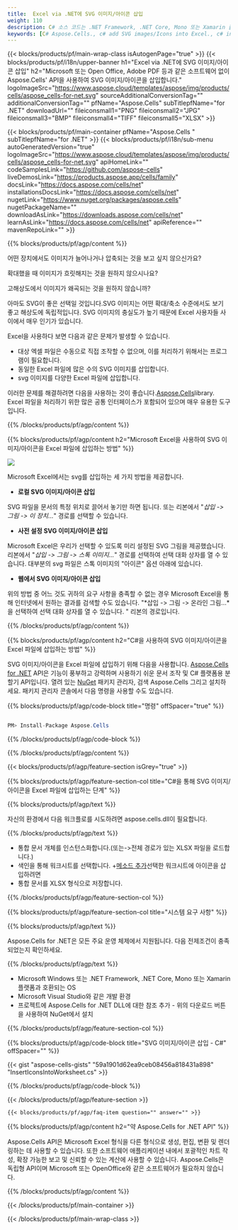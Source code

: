 ```yaml
---
title:  Excel via .NET에 SVG 이미지/아이콘 삽입
weight: 110
description: C# 소스 코드는 .NET Framework, .NET Core, Mono 또는 Xamarin 플랫폼에서 Excel에 SVG 이미지/아이콘을 삽입합니다.
keywords: [C# Aspose.Cells., c# add SVG images/Icons into Excel., c# insert SVG images/Icons into Excel., c# create SVG images/Icons in Excel]
---
```

{{< blocks/products/pf/main-wrap-class isAutogenPage="true" >}}
{{< blocks/products/pf/i18n/upper-banner h1="Excel via .NET에 SVG 이미지/아이콘 삽입" h2="Microsoft 또는 Open Office, Adobe PDF 등과 같은 소프트웨어 없이 Aspose.Cells\' API을 사용하여 SVG 이미지/아이콘을 삽입합니다." logoImageSrc="https://www.aspose.cloud/templates/aspose/img/products/cells/aspose_cells-for-net.svg" sourceAdditionalConversionTag="" additionalConversionTag="" pfName="Aspose.Cells" subTitlepfName="for .NET" downloadUrl="" fileiconsmall1="PNG" fileiconsmall2="JPG" fileiconsmall3="BMP" fileiconsmall4="TIFF" fileiconsmall5="XLSX" >}}

{{< blocks/products/pf/main-container pfName="Aspose.Cells " subTitlepfName="for .NET" >}}
{{< blocks/products/pf/i18n/sub-menu autoGeneratedVersion="true" logoImageSrc="https://www.aspose.cloud/templates/aspose/img/products/cells/aspose_cells-for-net.svg" apiHomeLink="" codeSamplesLink="https://github.com/aspose-cells" liveDemosLink="https://products.aspose.app/cells/family" docsLink="https://docs.aspose.com/cells/net" installationsDocsLink="https://docs.aspose.com/cells/net" nugetLink="https://www.nuget.org/packages/aspose.cells" nugetPackageName="" downloadAsLink="https://downloads.aspose.com/cells/net" learnAsLink="https://docs.aspose.com/cells/net" apiReference="" mavenRepoLink="" >}}

{{% blocks/products/pf/agp/content %}}

어떤 장치에서도 이미지가 늘어나거나 압축되는 것을 보고 싶지 않으신가요?

확대했을 때 이미지가 흐릿해지는 것을 원하지 않으시나요?

고해상도에서 이미지가 왜곡되는 것을 원하지 않습니까?

아마도 SVG이 좋은 선택일 것입니다.SVG 이미지는 어떤 확대/축소 수준에서도 보기 좋고 해상도에 독립적입니다. SVG 이미지의 충실도가 높기 때문에 Excel 사용자들 사이에서 매우 인기가 있습니다.

Excel을 사용하다 보면 다음과 같은 문제가 발생할 수 있습니다.

+ 대상 엑셀 파일은 수동으로 직접 조작할 수 없으며, 이를 처리하기 위해서는 프로그램이 필요합니다.
+ 동일한 Excel 파일에 많은 수의 SVG 이미지를 삽입합니다.
+ svg 이미지를 다양한 Excel 파일에 삽입합니다.

 이러한 문제를 해결하려면 다음을 사용하는 것이 좋습니다.[Aspose.Cells](https://products.aspose.com/cells/)library. Excel 파일을 처리하기 위한 많은 공통 인터페이스가 포함되어 있으며 매우 유용한 도구입니다.

{{% /blocks/products/pf/agp/content %}}

{{% blocks/products/pf/agp/content h2="Microsoft Excel을 사용하여 SVG 이미지/아이콘을 Excel 파일에 삽입하는 방법" %}}

![](/cells/ko/net/icons/insert-icons-to-excel/sample.png)

Microsoft Excel에서는 svg를 삽입하는 세 가지 방법을 제공합니다.

+  **로컬 SVG 이미지/아이콘 삽입**

SVG 파일을 문서의 특정 위치로 끌어서 놓기만 하면 됩니다. 또는 리본에서 "*삽입 -> 그림 -> 이 장치...*" 경로를 선택할 수 있습니다.

+  **사전 설정 SVG 이미지/아이콘 삽입**

Microsoft Excel은 우리가 선택할 수 있도록 미리 설정된 SVG 그림을 제공했습니다. 리본에서 "*삽입 -> 그림 -> 스톡 이미지...*" 경로를 선택하여 선택 대화 상자를 열 수 있습니다. 대부분의 svg 파일은 스톡 이미지의 "아이콘" 옵션 아래에 있습니다.

+  **웹에서 SVG 이미지/아이콘 삽입**

위의 방법 중 어느 것도 귀하의 요구 사항을 충족할 수 없는 경우 Microsoft Excel을 통해 인터넷에서 원하는 결과를 검색할 수도 있습니다. "*삽입 -> 그림 -> 온라인 그림...*을 선택하여 선택 대화 상자를 열 수 있습니다. " 리본의 경로입니다.

{{% /blocks/products/pf/agp/content %}}

{{% blocks/products/pf/agp/content h2="C#을 사용하여 SVG 이미지/아이콘을 Excel 파일에 삽입하는 방법" %}}

 SVG 이미지/아이콘을 Excel 파일에 삽입하기 위해 다음을 사용합니다.
 [Aspose.Cells for .NET](https://products.aspose.com/cells/net) 
 API은 기능이 풍부하고 강력하며 사용하기 쉬운 문서 조작 및 C# 플랫폼용 분할기 API입니다. 열려 있는
 [NuGet](https://www.nuget.org/packages/aspose.cells) 
 패키지 관리자, 검색
 Aspose.Cells 
 그리고 설치하세요. 패키지 관리자 콘솔에서 다음 명령을 사용할 수도 있습니다.

{{% blocks/products/pf/agp/code-block title="명령" offSpacer="true" %}}

```cs

PM> Install-Package Aspose.Cells

```

{{% /blocks/products/pf/agp/code-block %}}

{{% /blocks/products/pf/agp/content %}}

{{< blocks/products/pf/agp/feature-section isGrey="true" >}}

{{% blocks/products/pf/agp/feature-section-col title="C#을 통해 SVG 이미지/아이콘을 Excel 파일에 삽입하는 단계" %}}

{{% blocks/products/pf/agp/text %}}

자신의 환경에서 다음 워크플로를 시도하려면 aspose.cells.dll이 필요합니다.

{{% /blocks/products/pf/agp/text %}}

+ 통합 문서 개체를 인스턴스화합니다.(또는->전체 경로가 있는 XLSX 파일을 로드합니다.)
+ 색인을 통해 워크시트를 선택합니다.
 +[메소드 추가](https://reference.aspose.com/cells/net/aspose.cells.drawing/shapecollection/methods/addicons)선택한 워크시트에 아이콘을 삽입하려면
+ 통합 문서를 XLSX 형식으로 저장합니다.

{{% /blocks/products/pf/agp/feature-section-col %}}

{{% blocks/products/pf/agp/feature-section-col title="시스템 요구 사항" %}}

{{% blocks/products/pf/agp/text %}}

 Aspose.Cells for .NET은 모든 주요 운영 체제에서 지원됩니다. 다음 전제조건이 충족되었는지 확인하세요.

{{% /blocks/products/pf/agp/text %}}

-  Microsoft Windows 또는 .NET Framework, .NET Core, Mono 또는 Xamarin 플랫폼과 호환되는 OS
-  Microsoft Visual Studio와 같은 개발 환경
-  프로젝트에 Aspose.Cells for .NET DLL에 대한 참조 추가 - 위의 다운로드 버튼을 사용하여 NuGet에서 설치

{{% /blocks/products/pf/agp/feature-section-col %}}

{{% blocks/products/pf/agp/code-block title="SVG 이미지/아이콘 삽입 - C#" offSpacer="" %}}

{{< gist "aspose-cells-gists" "59a1901d62ea9ceb08456a818431a898" "InsertIconsIntoWorksheet.cs" >}}

{{% /blocks/products/pf/agp/code-block %}}

{{< /blocks/products/pf/agp/feature-section >}}

    {{< blocks/products/pf/agp/faq-item question="" answer="" >}}
 

<!-- aboutfile Starts -->

{{% blocks/products/pf/agp/content h2="약 Aspose.Cells for .NET API" %}}

Aspose.Cells API은 Microsoft Excel 형식을 다른 형식으로 생성, 편집, 변환 및 렌더링하는 데 사용할 수 있습니다. 또한 소프트웨어 애플리케이션 내에서 포괄적인 차트 작성, 확장 가능한 보고 및 신뢰할 수 있는 계산에 사용할 수 있습니다. Aspose.Cells은 독립형 API이며 Microsoft 또는 OpenOffice와 같은 소프트웨어가 필요하지 않습니다.

{{% /blocks/products/pf/agp/content %}}



<!-- aboutfile Ends -->
<!--
{{< blocks/products/pf/agp/other-supported-section title="Other Supported Splitting Formats" subTitle="Using C#, One can also split large file into chunks of many other file formats including." >}}

{{< blocks/products/pf/agp/other-supported-section-item href="https://products.aspose.com/cells/net/splitter/ods/" name="ODS" description="OpenDocument Spreadsheet File" >}}
{{< blocks/products/pf/agp/other-supported-section-item href="https://products.aspose.com/cells/net/splitter/xls/" name="XLS" description="Excel Binary Format" >}}
{{< blocks/products/pf/agp/other-supported-section-item href="https://products.aspose.com/cells/net/splitter/xlsb/" name="XLSB" description="Binary Excel Workbook File" >}}
{{< blocks/products/pf/agp/other-supported-section-item href="https://products.aspose.com/cells/net/splitter/xlsm/" name="XLSM" description="Spreadsheet File" >}}

{{< /blocks/products/pf/agp/other-supported-section >}}

-->

{{< /blocks/products/pf/main-container >}}
    
{{< /blocks/products/pf/main-wrap-class >}}
